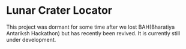 # **Lunar Crater Locator**  

This project was dormant for some time after we lost BAH(Bharatiya Antariksh Hackathon) but has recently been revived. It is currently still under development.
